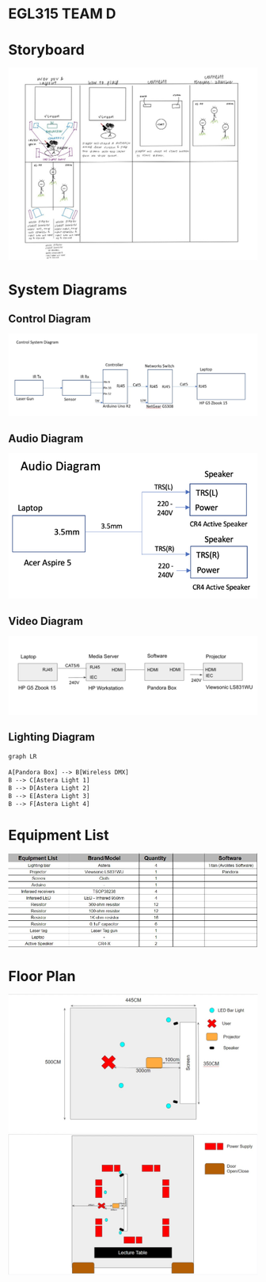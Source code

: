 # EGL315 TEAM D
# Storyboard
![Alt text](images/storyboard.jpeg)

# System Diagrams
 ## Control Diagram
![Alt text](images/control%20diagram.jpg)

## Audio Diagram
![Alt text](images/Audio%20Diagram.png)

## Video Diagram
![Alt text](images/video%20diagram.png)

## Lighting Diagram
```mermaid
graph LR

A[Pandora Box] --> B[Wireless DMX]
B --> C[Astera Light 1]
B --> D[Astera Light 2]
B --> E[Astera Light 3]
B --> F[Astera Light 4]
```
# Equipment List
![Alt text](images/BOM.jpg)

# Floor Plan
![Alt text](images/Floor%20Plan%201.jpg)
![Alt text](images/Floor%20Plan%202.jpg)